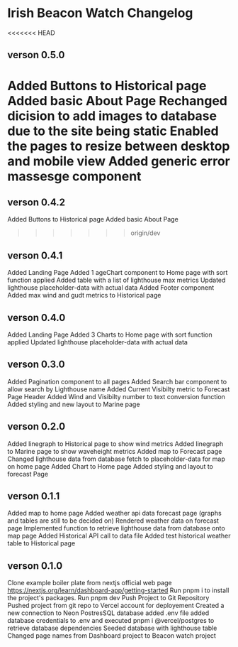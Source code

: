 # Irish Beacon Watch Changelog
<<<<<<< HEAD
## verson 0.5.0
Added Buttons to Historical page
Added basic About Page
Rechanged dicision to add images to database due to the site being static
Enabled the pages to resize between desktop and mobile view
Added generic error massesge component
=======
## verson 0.4.2
Added Buttons to Historical page
Added basic About Page
>>>>>>> origin/dev

## verson 0.4.1
Added Landing Page
Added 1 ageChart component to Home page with sort function applied
Added table with a list of lighthouse max metrics
Updated lighthouse placeholder-data with actual data
Added Footer component
Added max wind and gudt metrics to Historical page

## verson 0.4.0
Added Landing Page
Added 3 Charts to Home page with sort function applied
Updated lighthouse placeholder-data with actual data

## verson 0.3.0
Added Pagination component to all pages
Added Search bar component to allow search by Lighthouse name
Added Current Visibilty metric to Forecast Page Header
Added Wind and Visibilty number to text conversion function
Added styling and new layout to Marine page

## verson 0.2.0
Added linegraph to Historical page to show wind metrics
Added linegraph to Marine page to show waveheight metrics
Added map to Forecast page
Changed lighthouse data from database fetch to placeholder-data for map on home page
Added Chart to Home page
Added styling and layout to forecast Page

## verson 0.1.1
Added map to home page
Added weather api data forecast page (graphs and tables are still to be decided on)
Rendered weather data on forecast page
Implemented function to retrieve lighthouse data from database onto map page
Added Historical API call to data file
Added test historical weather table to Historical page

## verson 0.1.0
Clone example boiler plate from nextjs official web page https://nextjs.org/learn/dashboard-app/getting-started
Run pnpm i to install the project's packages.
Run pnpm dev
Push Project to Git Repository
Pushed project from git repo to Vercel account for deployement
Created a new connection to Neon PostresSQL database
added .env file
added database credentials to .env and executed pnpm i @vercel/postgres to retrieve database dependencies
Seeded database with lighthouse table
Changed page names from Dashboard project to Beacon watch project